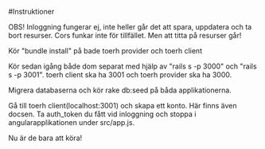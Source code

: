 #Instruktioner

OBS! Inloggning fungerar ej, inte heller går det att spara, uppdatera och ta bort resurser. Cors funkar inte för tillfället. Men att titta på resurser går!

Kör "bundle install" på bade toerh provider och toerh client

Kör sedan igång både dom separat med hjälp av "rails s -p 3000" och "rails s -p 3001".
toerh client ska ha 3001 och toerh provider ska ha 3000.

Migrera databaserna och kör rake db:seed på båda applikationerna.

Gå till toerh client(localhost:3001) och skapa ett konto. Här finns även docsen.
Ta auth_token du fått vid inloggning och stoppa i angularapplikationen under src/app.js.

Nu är de bara att köra!
